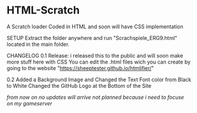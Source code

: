 # HTML-Scratch
A Scratch loader Coded in HTML and soon will have CSS implementation

SETUP
Extract the folder anywhere and run "Scrachspiele_ERG9.html" located in the main folder.

CHANGELOG
0.1
Release: i released this to the public and will soon make more stuff here with CSS
You can edit the .html files wich you can create by going to the website "https://sheeptester.github.io/htmlifier/"

0.2
Added a Background Image and Changed the Text Font color from Black to White
Changed the GitHub Logo at the Bottom of the Site

*from now on no updates will arrive not planned because i need to focuse on my gameserver*
